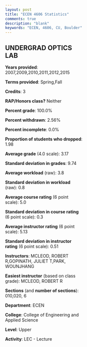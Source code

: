 ```yaml
---
layout: post
title: "ECEN 4606 Statistics"
comments: true
description: "blank"
keywords: "ECEN, 4606, CU, Boulder"
--- 
```

<head>
<script src="https://ajax.googleapis.com/ajax/libs/jquery/2.1.3/jquery.min.js"></script>
<script src="https://dl.dropboxusercontent.com/s/pc42nxpaw1ea4o9/highcharts.js?dl=0"></script>
<!-- <script src="../assets/js/highcharts.js"></script> -->
<style type="text/css">@font-face {
	font-family: "Bebas Neue";
	src: url(https://www.filehosting.org/file/details/544349/BebasNeue%20Regular.otf) format("opentype");
	}
	h1.Bebas { 
		font-family: "Bebas Neue", Verdana, Tahoma;
	}
</style>
</head>
<body>
	<div id="container" style="float: right; width: 45%; height: 88%; margin-left: 2.5%; margin-right: 2.5%;"></div>
	<script language="JavaScript">
		$(document).ready(function() {
		var chart = {type: 'column'};
		var title = {text: 'Grade Distribution'};
		var xAxis = {categories: ['A','B','C','D','F'],crosshair: true};
		var yAxis = {min: 0,title: {text: 'Percentage'}};
		var tooltip = {headerFormat: '<center><b><span style="font-size:20px">{point.key}</span></b></center>',
		               pointFormat: '<td style="padding:0"><b>{point.y:.1f}%</b></td>',
		               footerFormat: '</table>',shared: true,useHTML: true};
		var plotOptions = {column: {pointPadding: 0.0,borderWidth: 0}};  
		var credits = {enabled: false};var series= [{name: 'Percent',data: [38.38,48.48,9.09,4.04,0.0,]}];
		var json = {};
		json.chart = chart;
		json.title = title;
		json.tooltip = tooltip;
		json.xAxis = xAxis;
		json.yAxis = yAxis;  
		json.series = series;
		json.plotOptions = plotOptions;  
		json.credits = credits;
		$('#container').highcharts(json);
	});
	</script>
</body>
			   
## UNDERGRAD OPTICS LAB

**Years provided**: 2007,2009,2010,2011,2012,2015

**Terms provided**: Spring,Fall

**Credits**: 3

**RAP/Honors class?** Neither

**Percent grade**: 100.0%

**Percent withdrawn**: 2.56%

**Percent incomplete**: 0.0%

**Proportion of students who dropped**: 1.98

**Average grade** (4.0 scale): 3.17

**Standard deviation in grades**: 9.74

**Average workload** (raw): 3.8

**Standard deviation in workload** (raw): 0.8

**Average course rating** (6 point scale): 5.0

**Standard deviation in course rating** (6 point scale): 0.3

**Average instructor rating** (6 point scale): 5.13

**Standard deviation in instructor rating** (6 point scale): 0.51

**Instructors**: MCLEOD, ROBERT R,GOPINATH, JULIET T,PARK, WOUNJHANG

**Easiest instructor** (based on class grade): MCLEOD, ROBERT R

**Sections** (and **number of sections**): 010,020, 6

**Department**: ECEN

**College**: College of Engineering and Applied Science

**Level**: Upper

**Activity**: LEC - Lecture